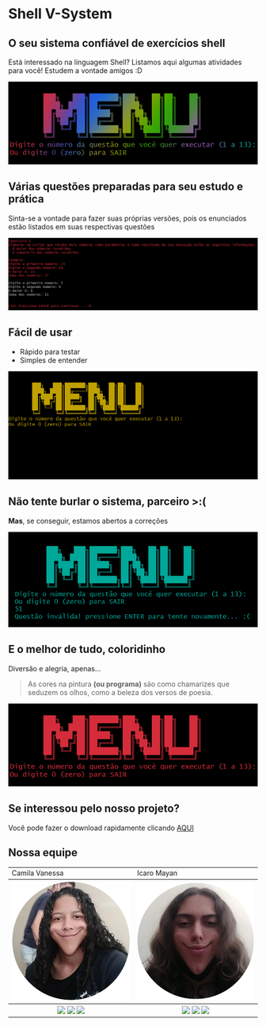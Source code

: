# Shell V-System
## O seu sistema confiável de exercícios shell
Está interessado na linguagem Shell? Listamos aqui algumas atividades para você!
Estudem a vontade amigos :D

![menu](src/menu.jpg)

## Várias questões preparadas para seu estudo e prática
Sinta-se a vontade para fazer suas próprias versões, pois os enunciados estão listados em suas respectivas questões

![menu](src/q1.jpg)

## Fácil de usar
- Rápido para testar
- Simples de entender

![menu](src/exemplo.gif)

## Não tente burlar o sistema, parceiro >:(
**Mas**, se conseguir, estamos abertos a correções

![menu](src/erro.jpg)

## E o melhor de tudo, coloridinho
Diversão e alegria, apenas...
> As cores na pintura **(ou programa)** são como chamarizes que seduzem os olhos, como a beleza dos versos de poesia.

![menu](src/menu-animado.gif)

## Se interessou pelo nosso projeto?
Você pode fazer o download rapidamente clicando [AQUI](https://github.com/IMayanLP/ShellV-System/archive/refs/heads/main.zip)

## Nossa equipe
<table style="width:100%">
  <tr>
    <td>Camila Vanessa</td>
    <td>Icaro Mayan</td>
  </tr>
  <tr>
    <th><img src="src/milamatos.png" alt="IMayanLP" width="300"/></th>
    <th><img src="src/imayanlp.png" alt="IMayanLP" width="300"/></th>
  </tr>
  <tr>
    <th>
        <a href="https://www.instagram.com/camilavanessa.matos/" target="_blank"><img src="https://img.shields.io/badge/-Instagram-%23E4405F?style=for-the-badge&logo=instagram&logoColor=white" target="_blank"></a>
        <a href="https://discord.com/channels/MilaMatos#4761" target="_blank"><img src="https://img.shields.io/badge/Discord-7289DA?style=for-the-badge&logo=discord&logoColor=white" target="_blank"></a> 
        <a href="mailto:cvanessamatos@gmail.com"><img src="https://img.shields.io/badge/Gmail-D14836?style=for-the-badge&logo=gmail&logoColor=white" target="_blank"></a>
    </th>
    <th>
        <a href="https://www.instagram.com/mayan_lp/" target="_blank"><img src="https://img.shields.io/badge/-Instagram-%23E4405F?style=for-the-badge&logo=instagram&logoColor=white" target="_blank"></a>
        <a href="https://discord.com/channels/IMayanLP#3850" target="_blank"><img src="https://img.shields.io/badge/Discord-7289DA?style=for-the-badge&logo=discord&logoColor=white" target="_blank"></a> 
        <a href="mailto:mayan20119@gmail.com"><img src="https://img.shields.io/badge/Gmail-D14836?style=for-the-badge&logo=gmail&logoColor=white" target="_blank"></a>
    </th>
  </tr>
</table>
